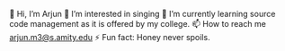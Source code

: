 👋 Hi, I’m Arjun
👀 I’m interested in singing
🌱 I’m currently learning source code management as it is offered by my college.
📫 How to reach me arjun.m3@s.amity.edu
⚡ Fun fact: Honey never spoils.
